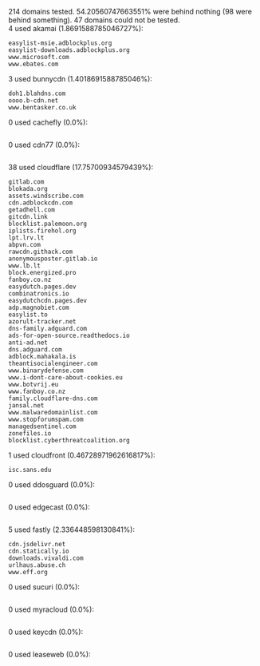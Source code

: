 214 domains tested. 54.20560747663551% were behind nothing (98 were behind something). 47 domains could not be tested.<br>
4 used akamai (1.8691588785046727%):
```
easylist-msie.adblockplus.org
easylist-downloads.adblockplus.org
www.microsoft.com
www.ebates.com
```

3 used bunnycdn (1.4018691588785046%):
```
doh1.blahdns.com
oooo.b-cdn.net
www.bentasker.co.uk
```

0 used cachefly (0.0%):
```

```

0 used cdn77 (0.0%):
```

```

38 used cloudflare (17.75700934579439%):
```
gitlab.com
blokada.org
assets.windscribe.com
cdn.adblockcdn.com
getadhell.com
gitcdn.link
blocklist.palemoon.org
iplists.firehol.org
lpt.lrv.lt
abpvn.com
rawcdn.githack.com
anonymousposter.gitlab.io
www.lb.lt
block.energized.pro
fanboy.co.nz
easydutch.pages.dev
combinatronics.io
easydutchcdn.pages.dev
adp.magnobiet.com
easylist.to
azorult-tracker.net
dns-family.adguard.com
ads-for-open-source.readthedocs.io
anti-ad.net
dns.adguard.com
adblock.mahakala.is
theantisocialengineer.com
www.binarydefense.com
www.i-dont-care-about-cookies.eu
www.botvrij.eu
www.fanboy.co.nz
family.cloudflare-dns.com
jansal.net
www.malwaredomainlist.com
www.stopforumspam.com
managedsentinel.com
zonefiles.io
blocklist.cyberthreatcoalition.org
```

1 used cloudfront (0.46728971962616817%):
```
isc.sans.edu
```

0 used ddosguard (0.0%):
```

```

0 used edgecast (0.0%):
```

```

5 used fastly (2.336448598130841%):
```
cdn.jsdelivr.net
cdn.statically.io
downloads.vivaldi.com
urlhaus.abuse.ch
www.eff.org
```

0 used sucuri (0.0%):
```

```

0 used myracloud (0.0%):
```

```

0 used keycdn (0.0%):
```

```

0 used leaseweb (0.0%):
```

```
